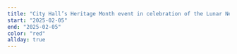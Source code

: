 ```yaml
---
title: "City Hall’s Heritage Month event in celebration of the Lunar New Year – the Year of the Snake - red/gold"
start: "2025-02-05"
end: "2025-02-05"
color: "red"
allday: true
---
```



